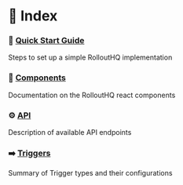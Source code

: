 # 🔎 Index

### 🚀 [Quick Start Guide](https://github.com/RolloutHQ/rollout-hq-docs/blob/main/QuickStart.md#-quick-start-guide)
Steps to set up a simple RolloutHQ implementation

### 🧩 [Components](https://github.com/RolloutHQ/rollout-hq-docs/blob/main/Components.md)
Documentation on the RolloutHQ react components

### ⚙️ [API](https://github.com/RolloutHQ/rollout-hq-docs/blob/main/api/API.md#%EF%B8%8F-api)
Description of available API endpoints

### ➡️ [Triggers](https://github.com/RolloutHQ/rollout-hq-docs/blob/main/dashboard/triggers/Triggers.md)
Summary of Trigger types and their configurations
